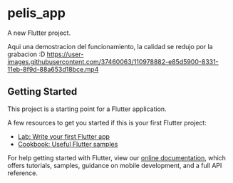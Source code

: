 # pelis_app

A new Flutter project.


Aqui una demostracion del funcionamiento, la calidad se redujo por la grabacion :D 
https://user-images.githubusercontent.com/37460063/110978882-e85d5900-8331-11eb-8f9d-88a653d18bce.mp4


## Getting Started

This project is a starting point for a Flutter application.

A few resources to get you started if this is your first Flutter project:

- [Lab: Write your first Flutter app](https://flutter.dev/docs/get-started/codelab)
- [Cookbook: Useful Flutter samples](https://flutter.dev/docs/cookbook)

For help getting started with Flutter, view our
[online documentation](https://flutter.dev/docs), which offers tutorials,
samples, guidance on mobile development, and a full API reference.
